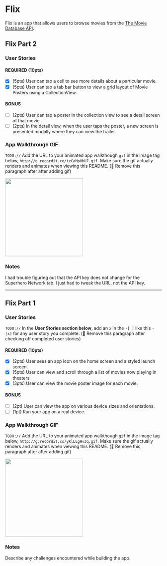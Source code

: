 # Flix

Flix is an app that allows users to browse movies from the [The Movie Database API](http://docs.themoviedb.apiary.io/#).

## Flix Part 2

### User Stories

#### REQUIRED (10pts)
- [X] (5pts) User can tap a cell to see more details about a particular movie.
- [X] (5pts) User can tap a tab bar button to view a grid layout of Movie Posters using a CollectionView.

#### BONUS
- [ ] (2pts) User can tap a poster in the collection view to see a detail screen of that movie.
- [ ] (2pts) In the detail view, when the user taps the poster, a new screen is presented modally where they can view the trailer.

### App Walkthrough GIF
`TODO://` Add the URL to your animated app walkthough `gif` in the image tag below, `http://g.recordit.co/izCaMpHbU7.gif`. Make sure the gif actually renders and animates when viewing this README. (🚫 Remove this paragraph after after adding gif)

<img src="http://g.recordit.co/izCaMpHbU7.gif" width=250><br>

### Notes
I had trouble figuring out that the API key does not change for the Superhero Network tab. I just had to tweak the URL, not the API key.


---

## Flix Part 1

### User Stories
`TODO://` In the **User Stories section below**, add an `x` in the `-[ ]` like this `- [x]` for any user story you complete. (🚫 Remove this paragraph after checking off completed user stories)

#### REQUIRED (10pts)
- [X] (2pts) User sees an app icon on the home screen and a styled launch screen.
- [X] (5pts) User can view and scroll through a list of movies now playing in theaters.
- [X] (3pts) User can view the movie poster image for each movie.

#### BONUS
- [ ] (2pt) User can view the app on various device sizes and orientations.
- [ ] (1pt) Run your app on a real device.

### App Walkthrough GIF
`TODO://` Add the URL to your animated app walkthough `gif` in the image tag below, `http://g.recordit.co/yKlLLgHv3q.gif`. Make sure the gif actually renders and animates when viewing this README. (🚫 Remove this paragraph after after adding gif)

<img src="http://g.recordit.co/yKlLLgHv3q.gif" width=250><br>

### Notes
Describe any challenges encountered while building the app.

